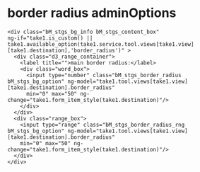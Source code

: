 # border radius adminOptions

	<div class="bM_stgs_bg_info bM_stgs_content_box" 
	ng-if="take1.is_custom() || take1.available_option(take1.service.tool.views[take1.view][take1.destination],'border_radius')" >
	  <div class="d3_range_container">
		<label title="">main border radius:</label>
		<div class="word_box">
		  <input type="number" class="bM_stgs_border_radius bM_stgs_bg_option" ng-model="take1.tool.views[take1.view][take1.destination].border_radius"
		  min="0" max="50" ng-change="take1.form_item_style(take1.destination)"/>
		</div>
	  </div>
	  <div class="range_box">
		<input type="range" class="bM_stgs_border_radius_rng bM_stgs_bg_option" ng-model="take1.tool.views[take1.view][take1.destination].border_radius"
		min="0" max="50" ng-change="take1.form_item_style(take1.destination)"/>
	  </div>
	</div>